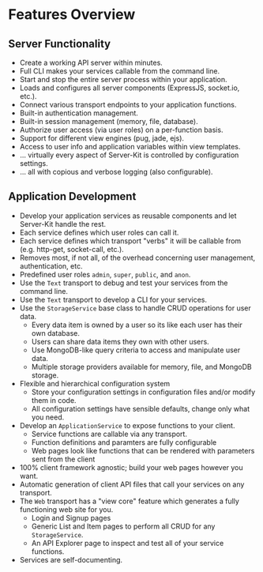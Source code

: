 
# Features Overview


Server Functionality
---------------------------------------------------------------------

- Create a working API server within minutes.
- Full CLI makes your services callable from the command line.
- Start and stop the entire server process within your application.
- Loads and configures all server components (ExpressJS, socket.io, etc.).
- Connect various transport endpoints to your application functions.
- Built-in authentication management.
- Built-in session management (memory, file, database).
- Authorize user access (via user roles) on a per-function basis.
- Support for different view engines (pug, jade, ejs).
- Access to user info and application variables within view templates.
- ... virtually every aspect of Server-Kit is controlled by configuration settings.
- ... all with copious and verbose logging (also configurable).


Application Development
---------------------------------------------------------------------

- Develop your application services as reusable components and let Server-Kit handle the rest.
- Each service defines which user roles can call it.
- Each service defines which transport "verbs" it will be callable from (e.g. http-get, socket-call, etc.).
- Removes most, if not all, of the overhead concerning user management, authentication, etc.
- Predefined user roles `admin`, `super`, `public`, and `anon`.
- Use the `Text` transport to debug and test your services from the command line.
- Use the `Text` transport to develop a CLI for your services.
- Use the `StorageService` base class to handle CRUD operations for user data.
	- Every data item is owned by a user so its like each user has their own database.
	- Users can share data items they own with other users.
	- Use MongoDB-like query criteria to access and manipulate user data.
	- Multiple storage providers available for memory, file, and MongoDB storage.
- Flexible and hierarchical configuration system
	- Store your configuration settings in configuration files and/or modify them in code.
	- All configuration settings have sensible defaults, change only what you need.
- Develop an `ApplicationService` to expose functions to your client.
	- Service functions are callable via any transport.
	- Function definitions and paramters are fully configurable
	- Web pages look like functions that can be rendered with parameters sent from the client
- 100% client framework agnostic; build your web pages however you want.
- Automatic generation of client API files that call your services on any transport.
- The `Web` transport has a "view core" feature which generates a fully functioning web site for you.
	- Login and Signup pages
	- Generic List and Item pages to perform all CRUD for any `StorageService`.
	- An API Explorer page to inspect and test all of your service functions.
- Services are self-documenting.

